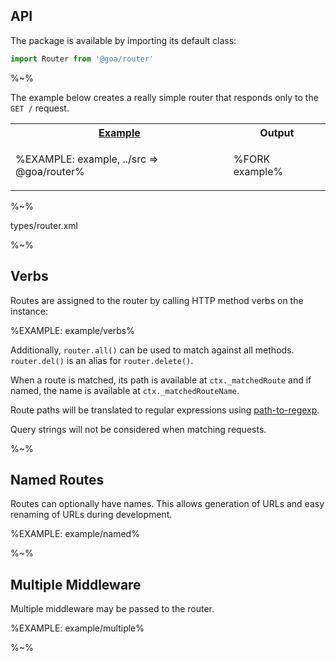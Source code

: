 ## API

The package is available by importing its default class:

```js
import Router from '@goa/router'
```

%~%

<!-- <typedef method="router">types/api.xml</typedef> -->

The example below creates a really simple router that responds only to the `GET /` request.

<table>
<tr><th><a href="example/index.js">Example</a></th><th>Output</th></tr>
<!-- block-start -->
<tr><td>

%EXAMPLE: example, ../src => @goa/router%
</td>
<td>

%FORK example%
</td></tr>
</table>

%~%

<typedef narrow slimFunctions>types/router.xml</typedef>

%~%

## Verbs

Routes are assigned to the router by calling HTTP method verbs on the instance:

%EXAMPLE: example/verbs%

Additionally, `router.all()` can be used to match against all methods. `router.del()` is an alias for `router.delete()`.

When a route is matched, its path is available at `ctx._matchedRoute` and if named, the name is available at `ctx._matchedRouteName`.

Route paths will be translated to regular expressions using [path-to-regexp](https://github.com/pillarjs/path-to-regexp).

Query strings will not be considered when matching requests.

%~%

## Named Routes

Routes can optionally have names. This allows generation of URLs and easy renaming of URLs during development.

%EXAMPLE: example/named%

%~%

## Multiple Middleware

Multiple middleware may be passed to the router.

%EXAMPLE: example/multiple%

%~%

